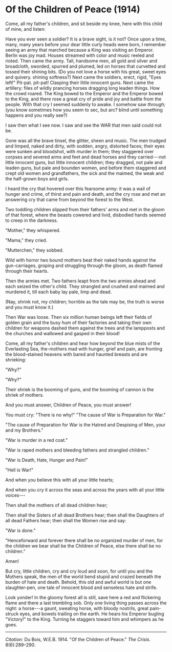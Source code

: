 <!--
title:   Of the Children of Peace
author:  Du Bois, W.E.B.
journal: The Crisis
year:    1914
volume:  8
issue:   6
pages:   289-290
-->

# Of the Children of Peace (1914)

Come, all my father's children, and sit beside my knee, here with this
child of mine, and listen:

Have you ever seen a soldier? It is a brave sight, is it not? Once upon
a time, many, many years before your dear little curly heads were born,
I remember seeing an army that marched because a King was visiting an
Emperor. Berlin was joy mad. Houses streamed with color and music reeled
and rioted. Then came the army. Tall, handsome men, all gold and silver
and broadcloth, sworded, spurred and plumed, led on horses that
curvetted and tossed their shining bits. (Do you not love a horse with
his great, sweet eyes and quivery. shining softness?) Next came the
soldiers, erect, rigid, "Eyes left!" Pit-pat. pit-pat! Clasping their
little innocent guns. Next came the artillery: files of wildly prancing
horses dragging long leaden things. How the crowd roared. The King bowed
to the Emperor and the Emperor bowed to the King, and there rose a great
cry of pride and joy and battle from the people. With that cry I seemed
suddenly to awake. I somehow saw *through;* (you know sometimes how you
seem to sec, but arc? blind until something happens and you really see?)

I saw then what I see now. I saw and see the WAR that men said could not
be.

Gone was all the brave tinsel, the glitter, sheen and music. The men
trudged and limped, naked and dirty, with sodden, angry, distorted
faces; their eyes were sunken and bloodshot, with murder in them; they
staggered over corpses and severed arms and feet and dead horses and
they carried---not little innocent guns, but little innocent children;
they dragged, not pale and leaden guns, but pale and bounden women, and
before them staggered and crept old women and grandfathers, the sick and
the maimed, the weak and the half-grown boys and girls.

I heard the cry that hovered over this fearsome army: it was a wail of
hunger and crime, of thirst and pain and death, and the cry rose and met
an answering cry that came from beyond the forest to the West.

Two toddling children slipped from their fathers' arms and met in the
gloom of that forest, where the beasts cowered and livid, disbodied
hands seemed to creep in the darkness.

"Mother," they whispered.

"Mama," they cried.

"Mutterchen," they sobbed.

Wild with horror two bound mothers beat their naked hands against the
gun-carriages, groping and struggling through the gloom, as death flamed
through their hearts.

Then the armies met. Two fathers leapt from the two armies ahead and
each seized the other's child. They strangled and crushed and maimed and murdered it, till each baby lay pale, limp and dead.

(Nay, shrink not, my children; horrible as the tale may be, the truth is
worse and you must know it.)

Then War was loose. Then six million human beings left their fields of
golden grain and the busy hum of their factories and taking their own
children for weapons dashed them against the trees and the lampposts and
the churches and wallowed and gasped in their blood!

Come, all my father's children and hear how beyond the blue mists of the
Everlasting Sea, the-mothers mad with hunger, grief and pain, are
fronting the blood-stained heavens with bared and haunted breasts and
are shrieking: 

"Why?"

"Why?"

Their shriek is the booming of guns, and the booming of cannon is the
shriek of mothers.

And you must answer, Children of Peace, you must answer!

You must cry: "There is no why!" "The cause of War is Preparation for
War."

"The cause of Preparation for War is the Hatred and Despising of Men,
your and my Brothers."

"War is murder in a red coat."

"War is raped mothers and bleeding fathers and strangled children." 

"War is Death, Hate, Hunger and Pain!"

"Hell is War!"

And when you believe this with all your little hearts;

And when you cry it across the seas and across the years with all your
little voices---

Then shall the mothers of all dead children hear;

Then shall the Sisters of all dead Brothers hear; then shall the
Daughters of all dead Fathers hear; then shall the Women rise and say:

"War is done."

"Henceforward and forever there shall be no organized murder of men, for the children we bear shall be the Children of Peace, else there
shall be no children."

Amen!

But cry, little children, cry and cry loud and soon, for until you and
the Mothers speak, the men of the world bend stupid and crazed beneath
the burden of hate and death. Behold, this old and awful world is but
one slaughter-pen, one tale of innocent blood and senseless hate and
strife.

Look yonder! In the gloomy forest all is still, save here a red and
flickering flame and there a last trembling sob. Only one living thing
passes across the night: a horse---a gaunt, sweating horse, with bloody
nostrils, great pain-struck eyes, and bowels trailing on the earth. He
hears his Emperor bugling "Victory!" to the King. Turning he staggers
toward him and whimpers as he goes.

______________
*Citation:* Du Bois, W.E.B. 1914. "Of the Children of Peace." *The Crisis*. 8(6):289&ndash;290.